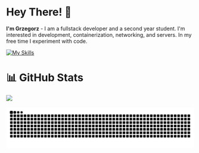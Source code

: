 # Hey There! 👋

**I'm Grzegorz** - I am a fullstack developer and a second year student. I'm interested in development, containerization, networking, and servers. In my free time I experiment with code.

[![My Skills](https://skillicons.dev/icons?i=js,ts,nodejs,express,prisma,postgres,react,tailwind,bun,docker,git)](https://skillicons.dev)

# 📊 GitHub Stats

![](https://github-readme-streak-stats.herokuapp.com/?user=NettyDev&theme=dark&hide_border=true)

<picture>
  <source media="(prefers-color-scheme: dark)" srcset="https://raw.githubusercontent.com/nettydev/nettydev/snk/github-contribution-grid-snake-dark.svg">
  <source media="(prefers-color-scheme: light)" srcset="https://raw.githubusercontent.com/nettydev/nettydev/snk/github-contribution-grid-snake.svg">
  <img alt="github contribution grid snake animation" src="https://raw.githubusercontent.com/nettydev/nettydev/snk/github-contribution-grid-snake.svg">
</picture>
